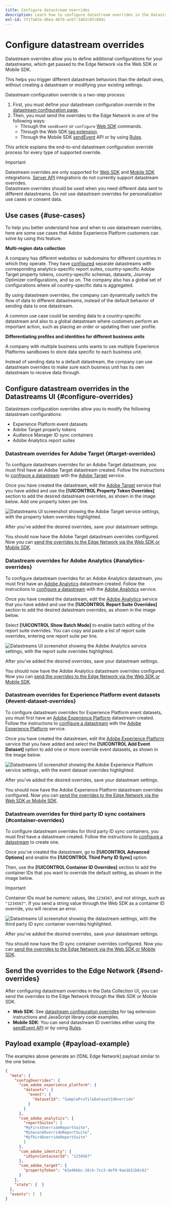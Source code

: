 ```yaml
---
title: Configure datastream overrides
description: Learn how to configure datastream overrides in the Datastreams UI and activate them via the Web SDK or Mobile SDK.
exl-id: 3f17a83a-dbea-467b-ac67-5462c07c884c
---
```

# Configure datastream overrides

Datastream overrides allow you to define additional configurations for your datastreams, which get passed to the Edge Network via the Web SDK or Mobile SDK.

This helps you trigger different datastream behaviors than the default ones, without creating a  datastream or modifying your existing settings.

Datastream configuration override is a two-step process:

1. First, you must define your datastream configuration override in the [datastream configuration page](configure.md).
2. Then, you must send the overrides to the Edge Network in one of the following ways:
    * Through the `sendEvent` or `configure` [Web SDK](#send-overrides) commands.
    * Through the Web SDK [tag extension](../tags/extensions/client/web-sdk/web-sdk-extension-configuration.md).
    * Through the Mobile SDK [sendEvent](#send-overrides) API or by using [Rules](#send-overrides).

This article explains the end-to-end datastream configuration override process for every type of supported override.

>[!IMPORTANT]
>
>Datastream overrides are only supported for [Web SDK](../web-sdk/home.md) and [Mobile SDK](https://developer.adobe.com/client-sdks/home/) integrations. [Server API](../server-api/overview.md) integrations do not currently support datastream overrides.
><br>
>Datastream overrides should be used when you need different data sent to different datastreams. Do not use datastream overrides for personalization use cases or consent data.

## Use cases {#use-cases}

To help you better understand how and when to use datastream overrides, here are some use cases that Adobe Experience Platform customers can solve by using this feature.

**Multi-region data collection**

A company has different websites or subdomains for different countries in which they operate. They have [configured](configure.md) separate datastreams with corresponding analytics-specific report suites, country-specific Adobe Target property tokens, country-specific schemas, datasets, Journey Optimizer configurations, and so on. The company also has a global set of configurations where all country-specific data is aggregated.

By using datastream overrides, the company can dynamically switch the flow of data to different datastreams, instead of the default behavior of sending data to one datastream.

A common use case could be sending data to a country-specific datastream and also to a global datastream where customers perform an important action, such as placing an order or updating their user profile.

**Differentiating profiles and identities for different business units**

A company with multiple business units wants to use multiple Experience Platforms sandboxes to store data specific to each business unit.

Instead of sending data to a default datastream, the company can use datastream overrides to make sure each business unit has its own datastream to receive data through.

## Configure datastream overrides in the Datastreams UI {#configure-overrides}

Datastream configuration overrides allow you to modify the following datastream configurations:

* Experience Platform event datasets
* Adobe Target property tokens
* Audience Manager ID sync containers
* Adobe Analytics report suites

### Datastream overrides for Adobe Target {#target-overrides}

To configure datastream overrides for an Adobe Target datastream, you must first have an Adobe Target datastream created. Follow the instructions to [configure a datastream](configure.md) with the [Adobe Target](configure.md#target) service.

Once you have created the datastream, edit the [Adobe Target](configure.md#target) service that you have added and use the **[!UICONTROL Property Token Overrides]** section to add the desired datastream overrides, as shown in the image below. Add one property token per line.

![Datastreams UI screenshot showing the Adobe Target service settings, with the property token overrides highlighted.](assets/overrides/override-target.png)

After you've added the desired overrides, save your datastream settings.

You should now have the Adobe Target datastream overrides configured. Now you can [send the overrides to the Edge Network via the Web SDK or Mobile SDK](#send-overrides).

### Datastream overrides for Adobe Analytics {#analytics-overrides}

To configure datastream overrides for an Adobe Analytics datastream, you must first have an [Adobe Analytics](configure.md#analytics) datastream created. Follow the instructions to [configure a datastream](configure.md) with the [Adobe Analytics](configure.md#analytics) service.

Once you have created the datastream, edit the [Adobe Analytics](configure.md#target) service that you have added and use the **[!UICONTROL Report Suite Overrides]** section to add the desired datastream overrides, as shown in the image below.

Select **[!UICONTROL Show Batch Mode]** to enable batch editing of the report suite overrides. You can copy and paste a list of report suite overrides, entering one report suite per line.

![Datastreams UI screenshot showing the Adobe Analytics service settings, with the report suite overrides highlighted.](assets/overrides/override-analytics.png)

After you've added the desired overrides, save your datastream settings.

You should now have the Adobe Analytics datastream overrides configured. Now you can [send the overrides to the Edge Network via the Web SDK or Mobile SDK](#send-overrides).

### Datastream overrides for Experience Platform event datasets {#event-dataset-overrides}

To configure datastream overrides for Experience Platform event datasets, you must first have an [Adobe Experience Platform](configure.md#aep) datastream created. Follow the instructions to [configure a datastream](configure.md) with the [Adobe Experience Platform](configure.md#aep) service.

Once you have created the datastream, edit the [Adobe Experience Platform](configure.md#aep) service that you have added and select the **[!UICONTROL Add Event Dataset]** option to add one or more override event datasets, as shown in the image below.

![Datastreams UI screenshot showing the Adobe Experience Platform service settings, with the event dataset overrides highlighted.](assets/overrides/override-aep.png)

After you've added the desired overrides, save your datastream settings.

You should now have the Adobe Experience Platform datastream overrides configured. Now you can [send the overrides to the Edge Network via the Web SDK or Mobile SDK](#send-overrides).

### Datastream overrides for third party ID sync containers {#container-overrides}

To configure datastream overrides for third party ID sync containers, you must first have a datastream created. Follow the instructions to [configure a datastream](configure.md) to create one.

Once you've created the datastream, go to **[!UICONTROL Advanced Options]** and enable the **[!UICONTROL Third Party ID Sync]** option.

Then, use the **[!UICONTROL Container ID Overrides]** section to add the container IDs that you want to override the default setting, as shown in the image below.

>[!IMPORTANT]
>
>Container IDs must be numeric values, like `1234567`, and not strings, such as `"1234567"`. If you send a string value through the Web SDK as a container ID override, you will receive an error.

![Datastreams UI screenshot showing the datastream settings, with the third party ID sync container overrides highlighted.](assets/overrides/override-container.png)

After you've added the desired overrides, save your datastream settings.

You should now have the ID sync container overrides configured. Now you can [send the overrides to the Edge Network via the Web SDK or Mobile SDK](#send-overrides).

## Send the overrides to the Edge Network {#send-overrides}

After configuring datastream overrides in the Data Collection UI, you can send the overrides to the Edge Network through the Web SDK or Mobile SDK.

* **Web SDK**: See [datastream configuration overrides](../web-sdk/commands/datastream-overrides.md#library) for tag extension instructions and JavaScript library code examples.
* **Mobile SDK**: You can send datastream ID overrides either using the [sendEvent API](https://developer.adobe.com/client-sdks/edge/edge-network/tutorials/send-overrides-sendevent/) or by using [Rules](https://developer.adobe.com/client-sdks/edge/edge-network/tutorials/send-overrides-rules/).

## Payload example {#payload-example}

The examples above generate an [!DNL Edge Network] payload similar to the one below.

```json
{
  "meta": {
    "configOverrides": {
      "com_adobe_experience_platform": {
        "datasets": {
          "event": {
            "datasetId": "SampleProfileDatasetIdOverride"
          }
        }
      },
      "com_adobe_analytics": {
        "reportSuites": [
        "MyFirstOverrideReportSuite",
        "MySecondOverrideReportSuite",
        "MyThirdOverrideReportSuite"
        ]
      },
      "com_adobe_identity": {
        "idSyncContainerId": "1234567"
      },
      "com_adobe_target": {
        "propertyToken": "63a46bbc-26cb-7cc3-def0-9ae1b51b6c62"
      }
    },
    "state": {  }
  },
  "events": [  ]
}
```
